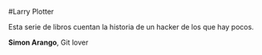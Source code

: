 
#Larry Plotter

Esta serie de libros cuentan la historia de un hacker de los que hay pocos.

**Simon Arango**, Git lover